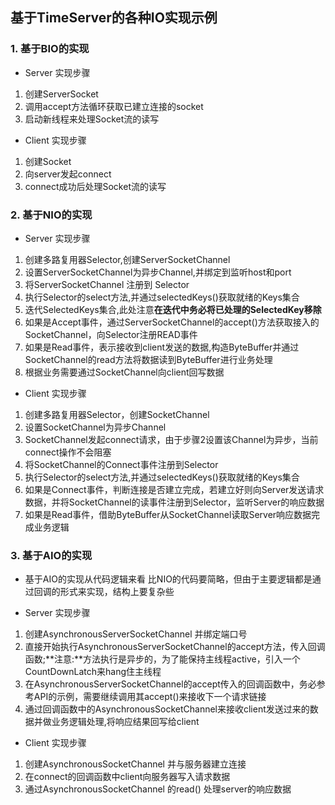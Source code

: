 ## 基于TimeServer的各种IO实现示例

### 1. 基于BIO的实现

* Server 实现步骤

1. 创建ServerSocket
2. 调用accept方法循环获取已建立连接的socket
3. 启动新线程来处理Socket流的读写

* Client 实现步骤

1. 创建Socket
2. 向server发起connect
3. connect成功后处理Socket流的读写

### 2. 基于NIO的实现

* Server 实现步骤

1. 创建多路复用器Selector,创建ServerSocketChannel
2. 设置ServerSocketChannel为异步Channel,并绑定到监听host和port
3. 将ServerSocketChannel 注册到 Selector
4. 执行Selector的select方法,并通过selectedKeys()获取就绪的Keys集合
5. 迭代SelectedKeys集合,此处注意**在迭代中务必将已处理的SelectedKey移除**
6. 如果是Accept事件，通过ServerSocketChannel的accept()方法获取接入的SocketChannel，向Selector注册READ事件
7. 如果是Read事件，表示接收到client发送的数据,构造ByteBuffer并通过SocketChannel的read方法将数据读到ByteBuffer进行业务处理
8. 根据业务需要通过SocketChannel向client回写数据

* Client 实现步骤

1. 创建多路复用器Selector，创建SocketChannel
2. 设置SocketChannel为异步Channel
3. SocketChannel发起connect请求，由于步骤2设置该Channel为异步，当前connect操作不会阻塞
4. 将SocketChannel的Connect事件注册到Selector
5. 执行Selector的select方法,并通过selectedKeys()获取就绪的Keys集合
6. 如果是Connect事件，判断连接是否建立完成，若建立好则向Server发送请求数据，并将SocketChannel的读事件注册到Selector，监听Server的响应数据
7. 如果是Read事件，借助ByteBuffer从SocketChannel读取Server响应数据完成业务逻辑

### 3. 基于AIO的实现

* 基于AIO的实现从代码逻辑来看 比NIO的代码要简略，但由于主要逻辑都是通过回调的形式来实现，结构上要复杂些

* Server 实现步骤

1. 创建AsynchronousServerSocketChannel 并绑定端口号
2. 直接开始执行AsynchronousServerSocketChannel的accept方法，传入回调函数;**注意:**方法执行是异步的，为了能保持主线程active，引入一个CountDownLatch来hang住主线程
3. 在AsynchronousServerSocketChannel的accept传入的回调函数中，务必参考API的示例，需要继续调用其accept()来接收下一个请求链接
4. 通过回调函数中的AsynchronousSocketChannel来接收client发送过来的数据并做业务逻辑处理,将响应结果回写给client

* Client 实现步骤

1. 创建AsynchronousSocketChannel 并与服务器建立连接
2. 在connect的回调函数中client向服务器写入请求数据
3. 通过AsynchronousSocketChannel 的read() 处理server的响应数据

